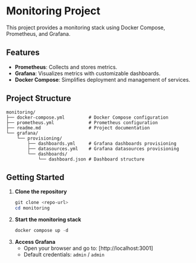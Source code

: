 # Monitoring Project

This project provides a monitoring stack using Docker Compose, Prometheus, and Grafana.

## Features
- **Prometheus**: Collects and stores metrics.
- **Grafana**: Visualizes metrics with customizable dashboards.
- **Docker Compose**: Simplifies deployment and management of services.

## Project Structure
```
monitoring/
├── docker-compose.yml         # Docker Compose configuration
├── prometheus.yml             # Prometheus configuration
├── readme.md                  # Project documentation
└── grafana/
    └── provisioning/
        ├── dashboards.yml     # Grafana dashboards provisioning
        ├── datasources.yml    # Grafana datasources provisioning
        └── dashboards/
            └── dashboard.json # Dashboard structure
```

## Getting Started
1. **Clone the repository**
   ```powershell
   git clone <repo-url>
   cd monitoring
   ```
2. **Start the monitoring stack**
   ```powershell
   docker compose up -d
   ```
3. **Access Grafana**
   - Open your browser and go to: [http://localhost:3001]
   - Default credentials: `admin` / `admin`
